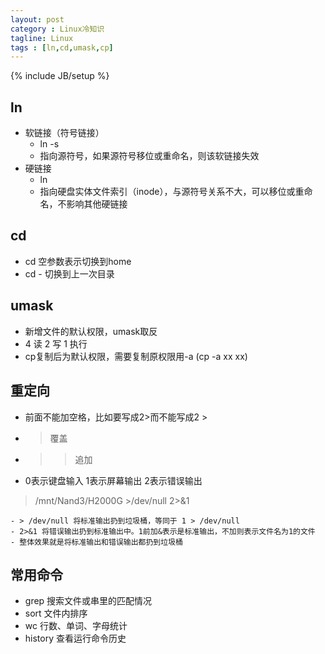 ```yaml
---
layout: post
category : Linux冷知识
tagline: Linux
tags : [ln,cd,umask,cp]
---
```

{% include JB/setup %}


## ln
- 软链接（符号链接）
	- ln -s
	- 指向源符号，如果源符号移位或重命名，则该软链接失效
- 硬链接
	- ln
	- 指向硬盘实体文件索引（inode），与源符号关系不大，可以移位或重命名，不影响其他硬链接
	
## cd
- cd 空参数表示切换到home
- cd - 切换到上一次目录

## umask
- 新增文件的默认权限，umask取反
- 4 读 2 写 1 执行
- cp复制后为默认权限，需要复制原权限用-a (cp -a xx xx)

## 重定向
- 前面不能加空格，比如要写成2>而不能写成2 >
- > 覆盖
- >> 追加
- 0表示键盘输入 1表示屏幕输出 2表示错误输出

> /mnt/Nand3/H2000G  >/dev/null  2>&1

	- > /dev/null 将标准输出扔到垃圾桶，等同于 1 > /dev/null
	- 2>&1 将错误输出扔到标准输出中。1前加&表示是标准输出，不加则表示文件名为1的文件
	- 整体效果就是将标准输出和错误输出都扔到垃圾桶

## 常用命令
- grep 搜索文件或串里的匹配情况
- sort 文件内排序
- wc 行数、单词、字母统计
- history 查看运行命令历史